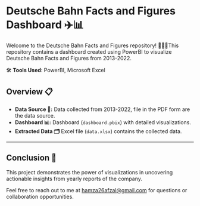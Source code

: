 # Deutsche Bahn Facts and Figures Dashboard ✈️📊

Welcome to the Deutsche Bahn Facts and Figures repository! 🧑🏻‍✈️This repository contains a dashboard created using PowerBI to visualize Deutsche Bahn Facts and Figures from 2013-2022.

🛠️ **Tools Used**: PowerBI, Microsoft Excel

## Overview 📋

- **Data Source 📄:** Data collected from 2013-2022, file in the PDF form are the data source.
- **Dashboard 📊:** Dashboard (`dashboard.pbix`) with detailed visualizations.
- **Extracted Data 🗂️** Excel file (`data.xlsx`) contains the collected data.

---

## Conclusion 🎉
This project demonstrates the power of visualizations in uncovering actionable insights from yearly reports of the company.

Feel free to reach out to me at [hamza26afzal@gmail.com](mailto:hamza26afzal@gmail.com) for questions or collaboration opportunities.

<br>
